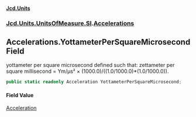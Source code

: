#### [Jcd.Units](index 'index')
### [Jcd.Units.UnitsOfMeasure.SI](Jcd.Units.UnitsOfMeasure.SI 'Jcd.Units.UnitsOfMeasure.SI').[Accelerations](Accelerations 'Jcd.Units.UnitsOfMeasure.SI.Accelerations')

## Accelerations.YottameterPerSquareMicrosecond Field

yottameter per square microsecond defined such that: zettameter per square millisecond = Ym/μs² ×
(1000.0)/((1.0/1000.0)*(1.0/1000.0)).

```csharp
public static readonly Acceleration YottameterPerSquareMicrosecond;
```

#### Field Value
[Acceleration](Acceleration 'Jcd.Units.UnitTypes.Acceleration')